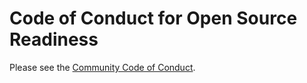# Code of Conduct for Open Source Readiness

Please see the [Community Code of Conduct](https://www.finos.org/code-of-conduct).
